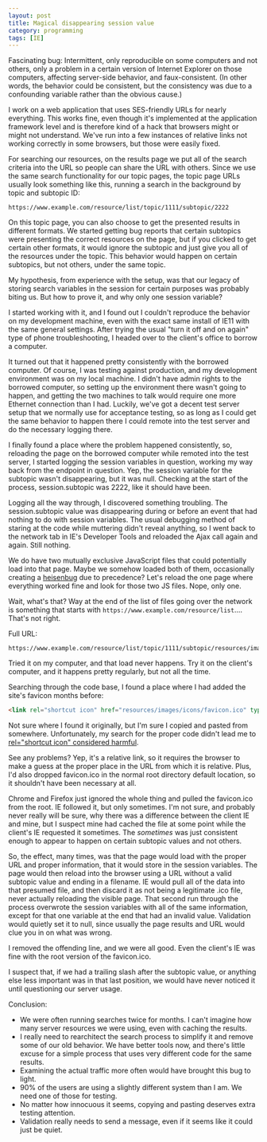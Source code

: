 ```yaml
---
layout: post
title: Magical disappearing session value
category: programming
tags: [IE]
---
```


Fascinating bug: Intermittent, only reproducible on some computers and not others, only a problem in a certain version of Internet Explorer on those computers, affecting server-side behavior, and faux-consistent. (In other words, the behavior could be consistent, but the consistency was due to a confounding variable rather than the obvious cause.)

I work on a web application that uses SES-friendly URLs for nearly everything. This works fine, even though it's implemented at the application framework level and is therefore kind of a hack that browsers might or might not understand. We've run into a few instances of relative links not working correctly in some browsers, but those were easily fixed.

For searching our resources, on the results page we put all of the search criteria into the URL so people can share the URL with others. Since we use the same search functionality for our topic pages, the topic page URLs usually look something like this, running a search in the background by topic and subtopic ID:

```
https://www.example.com/resource/list/topic/1111/subtopic/2222
```

On this topic page, you can also choose to get the presented results in different formats. We started getting bug reports that certain subtopics were presenting the correct resources on the page, but if you clicked to get certain other formats, it would ignore the subtopic and just give you all of the resources under the topic. This behavior would happen on certain subtopics, but not others, under the same topic.

My hypothesis, from experience with the setup, was that our legacy of storing search variables in the session for certain purposes was probably biting us. But how to prove it, and why only one session variable?

I started working with it, and I found out I couldn't reproduce the behavior on my development machine, even with the exact same install of IE11 with the same general settings. After trying the usual "turn it off and on again" type of phone troubleshooting, I headed over to the client's office to borrow a computer.

It turned out that it happened pretty consistently with the borrowed computer. Of course, I was testing against production, and my development environment was on my local machine. I didn't have admin rights to the borrowed computer, so setting up the environment there wasn't going to happen, and getting the two machines to talk would require one more Ethernet connection than I had. Luckily, we've got a decent test server setup that we normally use for acceptance testing, so as long as I could get the same behavior to happen there I could remote into the test server and do the necessary logging there.

I finally found a place where the problem happened consistently, so, reloading the page on the borrowed computer while remoted into the test server, I started logging the session variables in question, working my way back from the endpoint in question. Yep, the session variable for the subtopic wasn't disappearing, but it was null. Checking at the start of the process, session.subtopic was 2222, like it should have been.

Logging all the way through, I discovered something troubling. The session.subtopic value was disappearing during or before an event that had nothing to do with session variables. The usual debugging method of staring at the code while muttering didn't reveal anything, so I went back to the network tab in IE's Developer Tools and reloaded the Ajax call again and again. Still nothing.

We do have two mutually exclusive JavaScript files that could potentially load into that page. Maybe we somehow loaded both of them, occasionally creating a [heisenbug](https://en.wikipedia.org/wiki/Heisenbug) due to precedence? Let's reload the one page where everything worked fine and look for those two JS files. Nope, only one.

Wait, what's that? Way at the end of the list of files going over the network is something that starts with `https://www.example.com/resource/list`.... That's not right.

Full URL:

```
https://www.example.com/resource/list/topic/1111/subtopic/resources/images/icons/favicon.ico
```

Tried it on my computer, and that load never happens. Try it on the client's computer, and it happens pretty regularly, but not all the time.

Searching through the code base, I found a place where I had added the site's favicon months before:

```html
<link rel="shortcut icon" href="resources/images/icons/favicon.ico" type="image/vnd.microsoft.icon" />
```

Not sure where I found it originally, but I'm sure I copied and pasted from somewhere. Unfortunately, my search for the proper code didn't lead me to [rel="shortcut icon" considered harmful](https://mathiasbynens.be/notes/rel-shortcut-icon).

See any problems? Yep, it's a relative link, so it requires the browser to make a guess at the proper place in the URL from which it is relative. Plus, I'd also dropped favicon.ico in the normal root directory default location, so it shouldn't have been necessary at all.

Chrome and Firefox just ignored the whole thing and pulled the favicon.ico from the root. IE followed it, but only sometimes. I'm not sure, and probably never really will be sure, why there was a difference between the client IE and mine, but I suspect mine had cached the file at some point while the client's IE requested it sometimes. The *sometimes* was just consistent enough to appear to happen on certain subtopic values and not others.

So, the effect, many times, was that the page would load with the proper URL and proper information, that it would store in the session variables. The page would then reload into the browser using a URL without a valid subtopic value and ending in a filename. IE would pull all of the data into that presumed file, and then discard it as not being a legitimate .ico file, never actually reloading the visible page. That second run through the process overwrote the session variables with all of the same information, except for that one variable at the end that had an invalid value. Validation would quietly set it to null, since usually the page results and URL would clue you in on what was wrong.

I removed the offending line, and we were all good. Even the client's IE was fine with the root version of the favicon.ico.

I suspect that, if we had a trailing slash after the subtopic value, or anything else less important was in that last position, we would have never noticed it until questioning our server usage.

Conclusion:

* We were often running searches twice for months. I can't imagine how many server resources we were using, even with caching the results.
* I really need to rearchitect the search process to simplify it and remove some of our old behavior. We have better tools now, and there's little excuse for a simple process that uses very different code for the same results.
* Examining the actual traffic more often would have brought this bug to light.
* 90% of the users are using a slightly different system than I am. We need one of those for testing.
* No matter how innocuous it seems, copying and pasting deserves extra testing attention.
* Validation really needs to send a message, even if it seems like it could just be quiet.